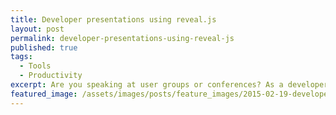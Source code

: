 ```yaml
---
title: Developer presentations using reveal.js
layout: post
permalink: developer-presentations-using-reveal-js
published: true
tags:
  - Tools
  - Productivity
excerpt: Are you speaking at user groups or conferences? As a developer we would love to code our presentations. With reveal.js you can finally do it. Read this article and get started with Presentations as Code (PaC)
featured_image: /assets/images/posts/feature_images/2015-02-19-developer-presentations-using-reveal-js.jpg
---
```

